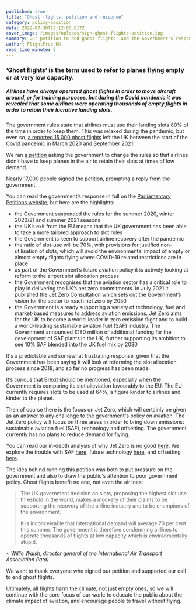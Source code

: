 ```yaml
---
published: true
title: "Ghost flights: petition and response"
category: policy-position
date: 2022-07-30T17:12:00.817Z
cover_image: /images/uploads/sign-ghost-flights-petition.jpg
summary: Our petition to end ghost flights, and the Government's response
author: FlightFree UK
read_time_minute: 6
---
```

### ‘Ghost flights’ is the term used to refer to planes flying empty or at very low capacity.

##### Airlines have always operated ghost flights in order to move aircraft around, or for training purposes, but during the Covid pandemic it was revealed that some airlines were operating thousands of empty flights in order to retain their lucrative landing slots. 

The government rules state that airlines must use their landing slots 80% of the time in order to keep them. This was relaxed during the pandemic, but even so, [a reported 15,000 ghost flights](https://www.theguardian.com/environment/2022/mar/31/ghost-flights-from-uk-running-at-500-a-month-data-reveals) left the UK between the start of the Covid pandemic in March 2020 and September 2021.

We ran [a petition](https://petition.parliament.uk/petitions/605749) asking the government to change the rules so that airlines didn’t have to keep planes in the air to retain their slots at times of low demand. 

Nearly 17,000 people signed the petition, prompting a reply from the government. 

You can read the government’s response in full on the [Parliamentary Petitions website](https://petition.parliament.uk/petitions/605749), but here are the highlights:

* the Government suspended the rules for the summer 2020, winter 2020/21 and summer 2021 seasons
* the UK’s exit from the EU means that the UK government has been able to take a more tailored approach to slot rules
* the Government is keen to support airline recovery after the pandemic
* the ratio of slot-use will be 70%, with provisions for justified non-utilisation of slots, which will avoid the environmental impact of empty or almost empty flights flying where COVID-19 related restrictions are in place
* as part of the Government’s future aviation policy it is actively looking at reform to the airport slot allocation process
* the Government recognises that the aviation sector has a critical role to play in delivering the UK’s net zero commitments. In July 2021 it published the Jet Zero Consultation which sets out the Government’s vision for the sector to reach net zero by 2050
* the Government is already supporting a variety of technology, fuel and market-based measures to address aviation emissions. Jet Zero aims for the UK to become a world-leader in zero emission flight and to build a world-leading sustainable aviation fuel (SAF) industry. The Government announced £180 million of additional funding for the development of SAF plants in the UK, further supporting its ambition to see 10% SAF blended into the UK fuel mix by 2030

It's a predictable and somewhat frustrating response, given that the Government has been saying it will look at reforming the slot allocation process since 2018, and so far no progress has been made.

It’s curious that Brexit should be mentioned, especially when the Government is comparing its slot alleviation favourably to the EU. The EU currently requires slots to be used at 64%, a figure kinder to airlines and kinder to the planet.

Then of course there is the focus on Jet Zero, which will certainly be given as an answer to any challenge to the government's policy on aviation. The Jet Zero policy will focus on three areas in order to bring down emissions: sustainable aviation fuel (SAF), technology and offsetting. The government currently has no plans to reduce demand for flying. 

You can read our in-depth analysis of why Jet Zero is no good [here](/post/whats-wrong-with-jet-zero/). We explore the trouble with SAF [here](/post/the-trouble-with-saf/), future technology [here](/podcast_transcripts/2021-podcast-series-can-we-fly-carbon-neutral/), and offsetting [here](/post/the-truth-about-carbon-offsets/).

The idea behind running this petition was both to put pressure on the government and also to draw the public's attention to poor government policy. Ghost flights benefit no one, not even the airlines: 

> The UK government decision on slots, proposing the highest slot use threshold in the world, makes a mockery of their claims to be supporting the recovery of the airline industry and to be champions of the environment.
>
> It is inconceivable that international demand will average 70 per cent this summer. The government is therefore condemning airlines to operate thousands of flights at low capacity which is environmentally stupid.

*~ [Willie Walsh](https://www.independent.co.uk/travel/news-and-advice/airline-slots-heathrow-airport-ghost-flights-b1999038.html), director general of the International Air Transport Association (Iata)*

W﻿e want to thank everyone who signed our petition and supported our call to end ghost flights.

Ultimately, all flights harm the climate, not just empty ones, so we will continue with the core focus of our work: to educate the public about the climate impact of aviation, and encourage people to travel without flying.